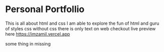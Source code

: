 # Personal Portfollio 
This is all about html and css 
I am able to explore the fun of html and guru of styles css without css there is only text on web
 checkout live preview here 
https://imzamil.vercel.app

some thing in missing
